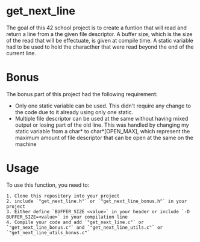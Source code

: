 # get_next_line
The goal of this 42 school project is to create a funtion that will read and return a line from a the given file descriptor. A buffer size, which is the size of the read that will be effectuate, is given at compile time. A static variable had to be used to hold the characther that were read beyond the end of the current line.
# Bonus
The bonus part of this project had the following requirement:
  - Only one static variable can be used. This didn't require any change to the code due to it already using only one static.
  - Multiple file descriptor can be used at the same without having mixed output or losing part of the old line. This was handled by changing my static variable from a char* to char*[OPEN_MAX], which represent the maximum amount of file descriptor that can be open at the same on the machine
  # Usage
  To use this function, you need to:
    
    1. Clone this repository into your project
    2. include `"get_next_line.h"` or `"get_next_line_bonus.h"` in your project
    3. Either define `BUFFER_SIZE <value>` in your header or include `-D BUFFER_SIZE=<value>` in your compilation line
    4. Compile your code and add `"get_next_line.c"` or `"get_next_line_bonus.c"` and `"get_next_line_utils.c"` or `"get_next_line_utils_bonus.c"`
